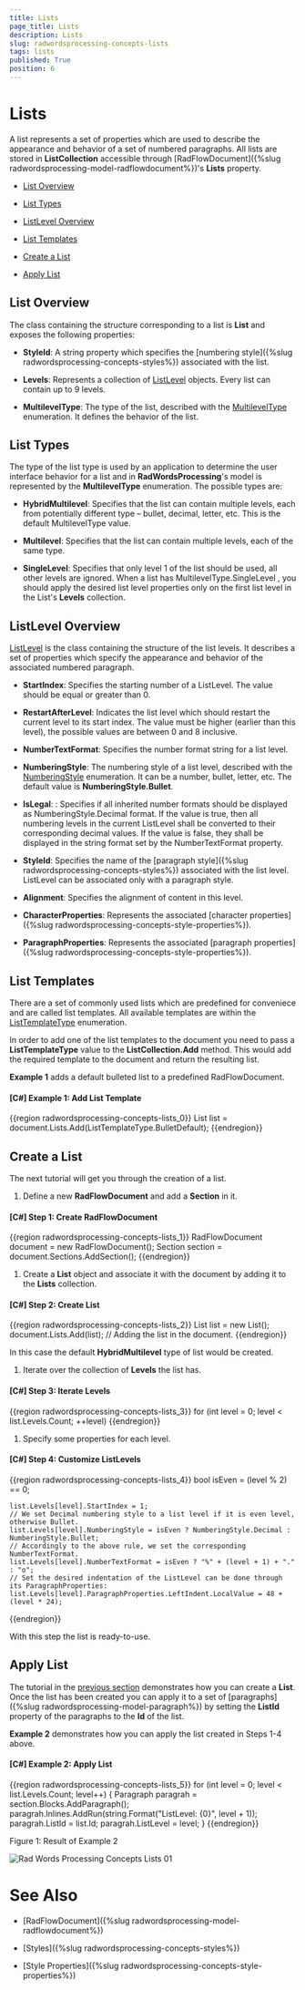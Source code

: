 ```yaml
---
title: Lists
page_title: Lists
description: Lists
slug: radwordsprocessing-concepts-lists
tags: lists
published: True
position: 6
---
```


# Lists



A list represents a set of properties which are used to describe the appearance and behavior of a set of numbered paragraphs. All lists are stored in __ListCollection__ accessible through [RadFlowDocument]({%slug radwordsprocessing-model-radflowdocument%})'s __Lists__ property.
      

* [List Overview](#list-overview)

* [List Types](#list-types)

* [ListLevel Overview](#listlevel-overview)

* [List Templates](#list-templates)

* [Create a List](#create-a-list)

* [Apply List](#apply-list)

## List Overview

The class containing the structure corresponding to a list is __List__ and exposes the following properties:
        

* __StyleId__: A string property which specifies the [numbering style]({%slug radwordsprocessing-concepts-styles%}) associated with the list.
            

* __Levels__: Represents a collection of [ListLevel](#listlevel-overview) objects. Every list can contain up to 9 levels.
            

* __MultilevelType__: The type of the list, described with the [MultilevelType](http://www.telerik.com/help/wpf/t_telerik_windows_documents_flow_model_lists_multileveltype.html) enumeration. It defines the behavior of the list.
            

## List Types

The type of the list type is used by an application to determine the user interface behavior for a list and in __RadWordsProcessing__'s model is represented by the __MultilevelType__ enumeration. The possible types are:
        

* __HybridMultilevel__: Specifies that the list can contain multiple levels, each from potentially different type – bullet, decimal, letter, etc. This is the default MultilevelType value.
            

* __Multilevel__: Specifies that the list can contain multiple levels, each of the same type.
            

* __SingleLevel__: Specifies that only level 1 of the list should be used, all other levels are ignored. When a list has MultilevelType.SingleLevel , you should apply the desired list level properties only on the first list level in the List's __Levels__ collection.
            

## ListLevel Overview

[ListLevel](http://www.telerik.com/help/wpf/t_telerik_windows_documents_flow_model_lists_listlevel.html) is the class containing the structure of the list levels. It describes a set of properties which specify the appearance and behavior of the associated numbered paragraph.
        

* __StartIndex__: Specifies the starting number of a ListLevel. The value should be equal or greater than 0.
            

* __RestartAfterLevel__: Indicates the list level which should restart the current level to its start index. The value must be higher (earlier than this level), the possible values are between 0 and 8 inclusive.
            

* __NumberTextFormat__: Specifies the number format string for a list level.
            

* __NumberingStyle__: The numbering style of a list level, described with the [NumberingStyle](http://www.telerik.com/help/wpf/t_telerik_windows_documents_flow_model_lists_numberingstyle.html)  enumeration. It can be a number, bullet, letter, etc. The default value is __NumberingStyle.Bullet__.
            

* __IsLegal__: : Specifies if all inherited number formats should be displayed as NumberingStyle.Decimal format. If the value is true, then all numbering levels in the current ListLevel shall be converted to their corresponding decimal values. If the value is false, they shall be displayed in the string format set by the NumberTextFormat property.
            

* __StyleId__: Specifies the name of the [paragraph style]({%slug radwordsprocessing-concepts-styles%}) associated with the list level. ListLevel can be associated only with a paragraph style.
            

* __Alignment__: Specifies the alignment of content in this level.
            

* __CharacterProperties__: Represents the associated [character properties]({%slug radwordsprocessing-concepts-style-properties%}).
            

* __ParagraphProperties__: Represents the associated [paragraph properties]({%slug radwordsprocessing-concepts-style-properties%}).
            

## List Templates

There are a set of commonly used lists which are predefined for conveniece and are called list templates. All available templates are within the [ListTemplateType](http://www.telerik.com/help/wpf/t_telerik_windows_documents_flow_model_lists_listtemplatetype.html) enumeration.
        

In order to add one of the list templates to the document you need to pass a __ListTemplateType__ value to the __ListCollection.Add__ method. This would add the required template to the document and return the resulting list.
        

__Example 1__ adds a default bulleted list to a predefined RadFlowDocument.
        

#### __[C#] Example 1: Add List Template__

{{region radwordsprocessing-concepts-lists_0}}
    List list = document.Lists.Add(ListTemplateType.BulletDefault);
{{endregion}}



## Create a List

The next tutorial will get you through the creation of a list.
        

1. Define a new __RadFlowDocument__ and add a __Section__ in it.
            

#### __[C#] Step 1: Create RadFlowDocument__

{{region radwordsprocessing-concepts-lists_1}}
    RadFlowDocument document = new RadFlowDocument();
    Section section = document.Sections.AddSection();
{{endregion}}



1. Create a __List__ object and associate it with the document by adding it to the __Lists__ collection.
            

#### __[C#] Step 2: Create List__

{{region radwordsprocessing-concepts-lists_2}}
    List list = new List();
    document.Lists.Add(list); // Adding the list in the document.
{{endregion}}

In this case the default __HybridMultilevel__ type of list would be created.
            

1. Iterate over the collection of __Levels__ the list has.
            

#### __[C#] Step 3: Iterate Levels__

{{region radwordsprocessing-concepts-lists_3}}
    for (int level = 0; level < list.Levels.Count; ++level)
{{endregion}}



1. Specify some properties for each level.
            

#### __[C#] Step 4: Customize ListLevels__

{{region radwordsprocessing-concepts-lists_4}}
    bool isEven = (level % 2) == 0;

    list.Levels[level].StartIndex = 1;
    // We set Decimal numbering style to a list level if it is even level, otherwise Bullet.
    list.Levels[level].NumberingStyle = isEven ? NumberingStyle.Decimal : NumberingStyle.Bullet;
    // Accordingly to the above rule, we set the corresponding NumberTextFormat.
    list.Levels[level].NumberTextFormat = isEven ? "%" + (level + 1) + "." : "o";
    // Set the desired indentation of the ListLevel can be done through its ParagraphProperties:
    list.Levels[level].ParagraphProperties.LeftIndent.LocalValue = 48 + (level * 24);
{{endregion}}

With this step the list is ready-to-use.
            

## Apply List

The tutorial in the [previous section](#) demonstrates how you can create a __List__. Once the list has been created you can apply it to a set of [paragraphs]({%slug radwordsprocessing-model-paragraph%}) by setting the __ListId__ property of the paragraphs to the __Id__ of the list.
        

__Example 2__ demonstrates how you can apply the list created in Steps 1-4 above.
        

#### __[C#] Example 2: Apply List__

{{region radwordsprocessing-concepts-lists_5}}
    for (int level = 0; level < list.Levels.Count; level++)
    {
        Paragraph paragrah = section.Blocks.AddParagraph();
        paragrah.Inlines.AddRun(string.Format("ListLevel: {0}", level + 1));
        paragrah.ListId = list.Id;
        paragrah.ListLevel = level;
    }
{{endregion}}



Figure 1: Result of Example 2

![Rad Words Processing Concepts Lists 01](images/RadWordsProcessing_Concepts_Lists_01.png)

# See Also

 * [RadFlowDocument]({%slug radwordsprocessing-model-radflowdocument%})

 * [Styles]({%slug radwordsprocessing-concepts-styles%})

 * [Style Properties]({%slug radwordsprocessing-concepts-style-properties%})
